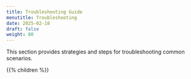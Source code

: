 ```yaml
---
title: Troubleshooting Guide
menutitle: Troubleshooting
date: 2025-02-18
draft: false
weight: 80
---
```


This section provides strategies and steps for troubleshooting common scenarios.

{{% children %}}

